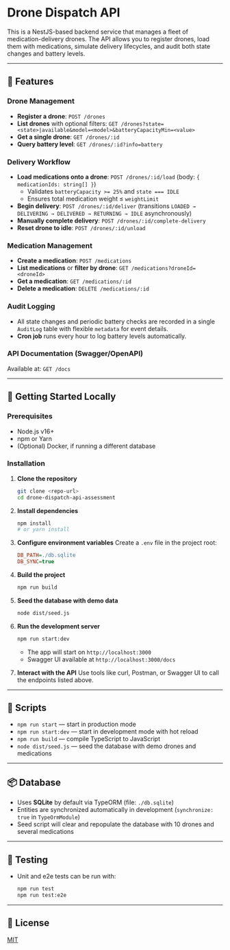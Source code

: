 # Drone Dispatch API

This is a NestJS-based backend service that manages a fleet of medication-delivery drones. The API allows you to register drones, load them with medications, simulate delivery lifecycles, and audit both state changes and battery levels.

---

## 🔧 Features

### Drone Management

- **Register a drone**: `POST /drones`
- **List drones** with optional filters: `GET /drones?state=<state>|available&model=<model>&batteryCapacityMin=<value>`
- **Get a single drone**: `GET /drones/:id`
- **Query battery level**: `GET /drones/:id?info=battery`

### Delivery Workflow

- **Load medications onto a drone**: `POST /drones/:id/load` (body: `{ medicationIds: string[] }`)
  - Validates `batteryCapacity >= 25%` and `state === IDLE`
  - Ensures total medication weight ≤ `weightLimit`
- **Begin delivery**: `POST /drones/:id/deliver` (transitions `LOADED → DELIVERING → DELIVERED → RETURNING → IDLE` asynchronously)
- **Manually complete delivery**: `POST /drones/:id/complete-delivery`
- **Reset drone to idle**: `POST /drones/:id/unload`

### Medication Management

- **Create a medication**: `POST /medications`
- **List medications** or **filter by drone**: `GET /medications?droneId=<droneId>`
- **Get a medication**: `GET /medications/:id`
- **Delete a medication**: `DELETE /medications/:id`

### Audit Logging

- All state changes and periodic battery checks are recorded in a single `AuditLog` table with flexible `metadata` for event details.
- **Cron job** runs every hour to log battery levels automatically.

### API Documentation (Swagger/OpenAPI)

Available at: `GET /docs`

---

## 🚀 Getting Started Locally

### Prerequisites

- Node.js v16+
- npm or Yarn
- (Optional) Docker, if running a different database

### Installation

1. **Clone the repository**

   ```bash
   git clone <repo-url>
   cd drone-dispatch-api-assessment
   ```

2. **Install dependencies**

   ```bash
   npm install
   # or yarn install
   ```

3. **Configure environment variables**
   Create a `.env` file in the project root:

   ```ini
   DB_PATH=./db.sqlite
   DB_SYNC=true
   ```

4. **Build the project**

   ```bash
   npm run build
   ```

5. **Seed the database with demo data**

   ```bash
   node dist/seed.js
   ```

6. **Run the development server**

   ```bash
   npm run start:dev
   ```

   - The app will start on `http://localhost:3000`
   - Swagger UI available at `http://localhost:3000/docs`

7. **Interact with the API**
   Use tools like curl, Postman, or Swagger UI to call the endpoints listed above.

---

## 📝 Scripts

- `npm run start` — start in production mode
- `npm run start:dev` — start in development mode with hot reload
- `npm run build` — compile TypeScript to JavaScript
- `node dist/seed.js` — seed the database with demo drones and medications

---

## 📦 Database

- Uses **SQLite** by default via TypeORM (file: `./db.sqlite`)
- Entities are synchronized automatically in development (`synchronize: true` in `TypeOrmModule`)
- Seed script will clear and repopulate the database with 10 drones and several medications

---

## 🧪 Testing

- Unit and e2e tests can be run with:
  ```bash
  npm run test
  npm run test:e2e
  ```

---

## 📖 License

[MIT](LICENSE)
